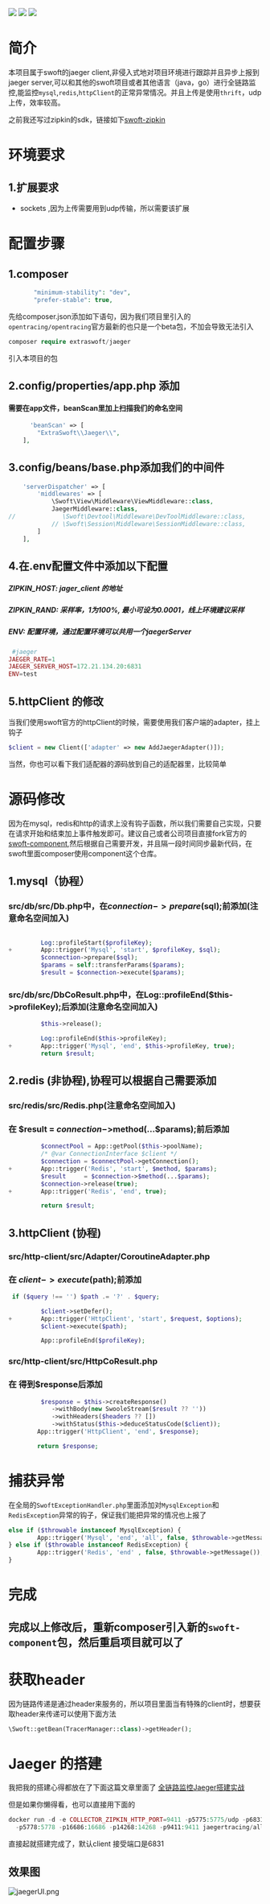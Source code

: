 ![](https://img.shields.io/badge/version-v0.0.0.4-red.svg)
![](https://img.shields.io/badge/php-%3E=7.1-orange.svg)
![](https://img.shields.io/badge/swoole-%3E=4.0-blue.svg)


# 简介
本项目属于swoft的jaeger client,非侵入式地对项目环境进行跟踪并且异步上报到jaeger server,可以和其他的swoft项目或者其他语言（java，go）进行全链路监控,能监控`mysql`,`redis`,`httpClient`的正常异常情况。并且上传是使用`thrift`，udp 上传，效率较高。

之前我还写过zipkin的sdk，链接如下[swoft-zipkin](https://github.com/masixun71/swoft-zipkin)


# 环境要求

## 1.扩展要求
- sockets ,因为上传需要用到udp传输，所以需要该扩展



# 配置步骤

## 1.composer
```php
       "minimum-stability": "dev",
	   "prefer-stable": true,
```
先给composer.json添加如下语句，因为我们项目里引入的`opentracing/opentracing`官方最新的也只是一个beta包，不加会导致无法引入

```php
composer require extraswoft/jaeger
```

引入本项目的包

## 2.config/properties/app.php 添加

#### 需要在app文件，beanScan里加上扫描我们的命名空间
```php
      'beanScan' => [
		"ExtraSwoft\\Jaeger\\",
    ],
```



## 3.config/beans/base.php添加我们的中间件
```php
    'serverDispatcher' => [
        'middlewares' => [
            \Swoft\View\Middleware\ViewMiddleware::class,
			JaegerMiddleware::class,
//             \Swoft\Devtool\Middleware\DevToolMiddleware::class,
            // \Swoft\Session\Middleware\SessionMiddleware::class,
        ]
    ],
```

## 4.在.env配置文件中添加以下配置
##### ZIPKIN_HOST: jager_client 的地址

##### ZIPKIN_RAND:  采样率，1为100%, 最小可设为0.0001，线上环境建议采样

##### ENV:  配置环境，通过配置环境可以共用一个jaegerServer



```php
 #jaeger
JAEGER_RATE=1
JAEGER_SERVER_HOST=172.21.134.20:6831
ENV=test
```

## 5.httpClient 的修改
当我们使用swoft官方的httpClient的时候，需要使用我们客户端的adapter，挂上钩子

```php
$client = new Client(['adapter' => new AddJaegerAdapter()]);
```

当然，你也可以看下我们适配器的源码放到自己的适配器里，比较简单




# 源码修改

因为在mysql，redis和http的请求上没有钩子函数，所以我们需要自己实现，只要在请求开始和结束加上事件触发即可。建议自己或者公司项目直接fork官方的[swoft-component](https://github.com/swoft-cloud/swoft-component),然后根据自己需要开发，并且隔一段时间同步最新代码，在swoft里面composer使用component这个仓库。



## 1.mysql（协程）

### src/db/src/Db.php中，在$connection->prepare($sql);前添加(注意命名空间加入)
```php

         Log::profileStart($profileKey);
+        App::trigger('Mysql', 'start', $profileKey, $sql);
         $connection->prepare($sql);
         $params = self::transferParams($params);
         $result = $connection->execute($params);
```
### src/db/src/DbCoResult.php中，在Log::profileEnd($this->profileKey);后添加(注意命名空间加入)
```php
         $this->release();

         Log::profileEnd($this->profileKey);
+        App::trigger('Mysql', 'end', $this->profileKey, true);
         return $result;
```


## 2.redis (非协程),协程可以根据自己需要添加
### src/redis/src/Redis.php(注意命名空间加入)

### 在 $result = $connection->$method(...$params);前后添加

```php
         $connectPool = App::getPool($this->poolName);
         /* @var ConnectionInterface $client */
         $connection = $connectPool->getConnection();
+        App::trigger('Redis', 'start', $method, $params);
         $result     = $connection->$method(...$params);
         $connection->release(true);
+        App::trigger('Redis', 'end', true);

         return $result;
```
## 3.httpClient (协程)
### src/http-client/src/Adapter/CoroutineAdapter.php

### 在 $client->execute($path);前添加

```php
 if ($query !== '') $path .= '?' . $query;

         $client->setDefer();
+        App::trigger('HttpClient', 'start', $request, $options);
         $client->execute($path);

         App::profileEnd($profileKey);
```
### src/http-client/src/HttpCoResult.php
### 在 得到$response后添加

```php
         $response = $this->createResponse()
            ->withBody(new SwooleStream($result ?? ''))
            ->withHeaders($headers ?? [])
            ->withStatus($this->deduceStatusCode($client));
        App::trigger('HttpClient', 'end', $response);

        return $response;
```
# 捕获异常

在全局的`SwoftExceptionHandler.php`里面添加对`MysqlException`和`RedisException`异常的钩子，保证我们能把异常的情况也上报了

```php
else if ($throwable instanceof MysqlException) {
        App::trigger('Mysql', 'end', 'all', false, $throwable->getMessage());
} else if ($throwable instanceof RedisException) {
        App::trigger('Redis', 'end' , false, $throwable->getMessage());
}
```




# 完成
## 完成以上修改后，重新composer引入新的`swoft-component`包，然后重启项目就可以了


# 获取header

因为链路传递是通过header来服务的，所以项目里面当有特殊的client时，想要获取header来传递可以使用下面方法

```php
\Swoft::getBean(TracerManager::class)->getHeader();
```


# Jaeger 的搭建

我把我的搭建心得都放在了下面这篇文章里面了
[全链路监控Jaeger搭建实战](https://www.jianshu.com/p/ffc597bb4ce8)

但是如果你懒得看，也可以直接用下面的
```php
docker run -d -e COLLECTOR_ZIPKIN_HTTP_PORT=9411 -p5775:5775/udp -p6831:6831/udp -p6832:6832/udp \
  -p5778:5778 -p16686:16686 -p14268:14268 -p9411:9411 jaegertracing/all-in-one:latest
```

直接起就搭建完成了，默认client 接受端口是6831



## 效果图
![jaegerUI.png](https://upload-images.jianshu.io/upload_images/12890383-a2325b3862926a22.png?imageMogr2/auto-orient/strip%7CimageView2/2/w/1240)
